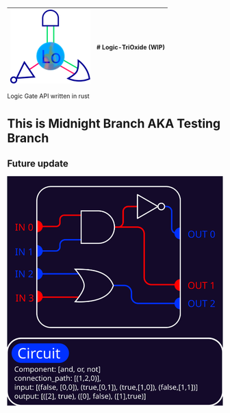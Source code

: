 | ![LOGO](https://github.com/unknownK19/Logic-TriOxide/blob/midnight/Logo.svg) | # Logic-TriOxide (WIP) |
|:--- | :--- |
 
 Logic Gate API written in rust

# This is Midnight Branch AKA Testing Branch
## Future update

![TODO](https://github.com/unknownK19/Logic-TriOxide/blob/midnight/Futute%20Plan/future_plan.svg)
